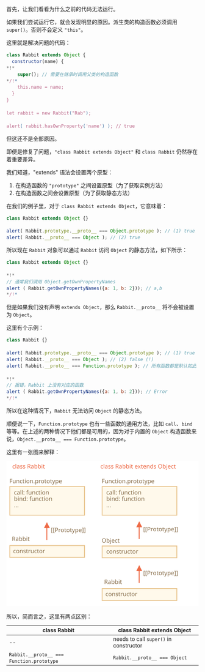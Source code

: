 首先，让我们看看为什么之前的代码无法运行。

如果我们尝试运行它，就会发现明显的原因。派生类的构造函数必须调用 `super()`。否则不会定义 `"this"`。

这里就是解决问题的代码：

```js run
class Rabbit extends Object {
  constructor(name) {
*!*
    super(); // 需要在继承时调用父类的构造函数
*/!*
    this.name = name;
  }
}

let rabbit = new Rabbit("Rab");

alert( rabbit.hasOwnProperty('name') ); // true
```


但这还不是全部原因。

即便是修复了问题，`"class Rabbit extends Object"` 和 `class Rabbit` 仍然存在着重要差异。

我们知道，"extends" 语法会设置两个原型：

1. 在构造函数的 `"prototype"` 之间设置原型（为了获取实例方法）
2. 在构造函数之间会设置原型（为了获取静态方法）

在我们的例子里，对于 `class Rabbit extends Object`，它意味着：

```js run
class Rabbit extends Object {}

alert( Rabbit.prototype.__proto__ === Object.prototype ); // (1) true
alert( Rabbit.__proto__ === Object ); // (2) true
```

所以现在 `Rabbit` 对象可以通过 `Rabbit` 访问 `Object` 的静态方法，如下所示：

```js run
class Rabbit extends Object {}

*!*
// 通常我们调用 Object.getOwnPropertyNames
alert ( Rabbit.getOwnPropertyNames({a: 1, b: 2})); // a,b
*/!*
```

但是如果我们没有声明 `extends Object`，那么 `Rabbit.__proto__` 将不会被设置为 `Object`。

这里有个示例：

```js run
class Rabbit {}

alert( Rabbit.prototype.__proto__ === Object.prototype ); // (1) true
alert( Rabbit.__proto__ === Object ); // (2) false (!)
alert( Rabbit.__proto__ === Function.prototype ); // 所有函数都是默认如此

*!*
// 报错，Rabbit 上没有对应的函数
alert ( Rabbit.getOwnPropertyNames({a: 1, b: 2})); // Error
*/!*
```

所以在这种情况下，`Rabbit` 无法访问 `Object` 的静态方法。

顺便说一下，`Function.prototype` 也有一些函数的通用方法，比如 `call`、`bind` 等等。在上述的两种情况下他们都是可用的，因为对于内置的 `Object` 构造函数来说，`Object.__proto__ === Function.prototype`。

这里有一张图来解释：

![](rabbit-extends-object.svg)


所以，简而言之，这里有两点区别：

| class Rabbit | class Rabbit extends Object  |
|--------------|------------------------------|
| --             | needs to call `super()` in constructor |
| `Rabbit.__proto__ === Function.prototype` | `Rabbit.__proto__ === Object` |


